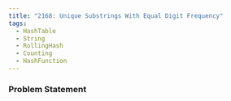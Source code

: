 ```yaml
---
title: "2168: Unique Substrings With Equal Digit Frequency"
tags:
  - HashTable
  - String
  - RollingHash
  - Counting
  - HashFunction
---
```

### Problem Statement


